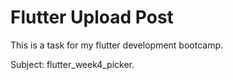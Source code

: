 # Flutter Upload Post
This is a task for my flutter development bootcamp.

Subject: flutter_week4_picker.

<!-- ## Output Application:
  <img src="https://github.com/achmadfaizalawi/flutter_image_apps/blob/development/assets/output_screenshots/homepage.png?raw=true" width="400" height="800"/> <img src="https://github.com/achmadfaizalawi/flutter_image_apps/blob/development/assets/output_screenshots/others_images.png?raw=true" width="400" height="800"/> 

  <img src="https://github.com/achmadfaizalawi/flutter_image_apps/blob/development/assets/output_screenshots/preview_images.png?raw=true" width="400" height="800"/> -->